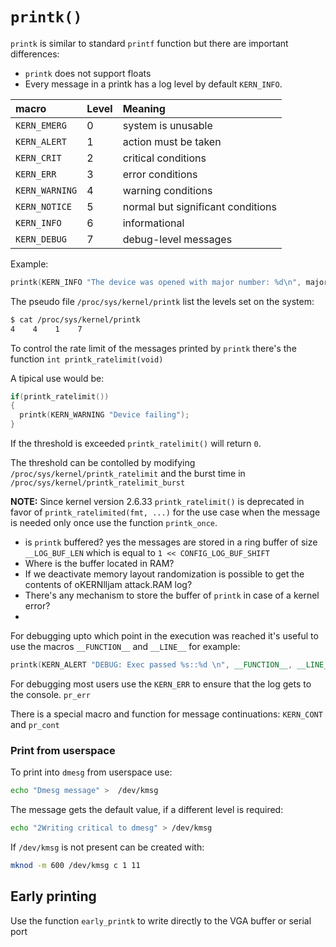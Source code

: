 # `printk()`

`printk` is similar to standard `printf` function but there are important differences:

- `printk` does not support floats
- Every message in a printk has a log level by default `KERN_INFO`.


| macro          | Level          | Meaning        |
| :------------- | :------------- | :------------- |
| `KERN_EMERG`   | 0              | system is unusable                |
| `KERN_ALERT`   | 1              | action must be taken              |
| `KERN_CRIT`    | 2              | critical conditions               |
| `KERN_ERR`     | 3              | error conditions                  |
| `KERN_WARNING` | 4              | warning conditions                |
| `KERN_NOTICE`  | 5              | normal but significant conditions |
| `KERN_INFO`    | 6              | informational                     |
| `KERN_DEBUG`   | 7              | debug-level messages              |


Example:
```c
printk(KERN_INFO "The device was opened with major number: %d\n", major_number);
```


The pseudo file `/proc/sys/kernel/printk` list the levels set on the system:
```bash
$ cat /proc/sys/kernel/printk
4    4    1    7
```


To control the rate limit of the messages printed by `printk` there's the
function `int printk_ratelimit(void)`

A tipical use would be:

```c
if(printk_ratelimit())
{
  printk(KERN_WARNING "Device failing");
}
```

If the threshold is exceeded `printk_ratelimit()` will return `0`.

The threshold can be contolled by modifying `/proc/sys/kernel/printk_ratelimit`
and the burst time in `/proc/sys/kernel/printk_ratelimit_burst`


**NOTE:** Since kernel version 2.6.33 `printk_ratelimit()` is deprecated in favor
of `printk_ratelimited(fmt, ...)` for the use case when the message is needed only
once use the function `printk_once`.


- is `printk` buffered?
  yes the messages are stored in a ring buffer of size `__LOG_BUF_LEN` which is
  equal to `1 << CONFIG_LOG_BUF_SHIFT`
- Where is the buffer located in RAM? 
- If we deactivate memory layout randomization is possible to get the contents of oKERNlljam attack.RAM log?
- There's any mechanism to store the buffer of `printk` in case of a kernel error?
- 


For debugging upto which point in the execution was reached it's useful to
use the macros `__FUNCTION__` and `__LINE__` for example:

```cpp
printk(KERN_ALERT "DEBUG: Exec passed %s::%d \n", __FUNCTION__, __LINE__)
```
For debugging most users use the `KERN_ERR` to ensure that the log gets to the
console. `pr_err`

There is a special macro and function for message continuations: `KERN_CONT` and `pr_cont`


### Print from userspace

To print into `dmesg` from userspace use:
```sh
echo "Dmesg message" >  /dev/kmsg
```
The message gets the default value, if a different level is required:

```sh
echo "2Writing critical to dmesg" > /dev/kmsg
```

If `/dev/kmsg` is not present can be created with:

```sh
mknod -m 600 /dev/kmsg c 1 11
```


## Early printing

Use the function `early_printk` to write directly to the VGA buffer or serial port